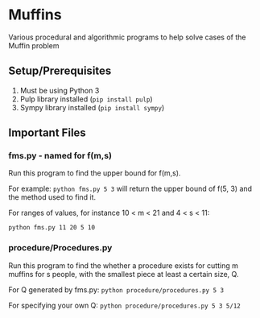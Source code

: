 # Muffins
Various procedural and algorithmic programs to help solve cases of the Muffin problem

## Setup/Prerequisites
1. Must be using Python 3
2. Pulp library installed (`pip install pulp`)
3. Sympy library installed (`pip install sympy`)


## Important Files

### fms.py - named for f(m,s)
Run this program to find the upper bound for f(m,s).

For example: `python fms.py 5 3` will return the upper bound of f(5, 3) and the method used to find it.

For ranges of values, for instance 10 < m < 21 and 4 < s < 11:

`python fms.py 11 20 5 10`

### procedure/Procedures.py
Run this program to find the whether a procedure exists for cutting m muffins for s people, with the smallest piece at least a certain size, Q.

For Q generated by fms.py: `python procedure/procedures.py 5 3`

For specifying your own Q: `python procedure/procedures.py 5 3 5/12`
